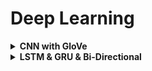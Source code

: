 # Deep Learning

<div style='width:1000px;margin:auto'>

<details><summary><b>CNN with GloVe</b></summary><p>
<li><a href='./0_notebooks/CNN.html'>CNN with Text</a></li>
</p></details>

<details><summary><b>LSTM & GRU & Bi-Directional</b></summary><p>
<li><a href='./0_notebooks/LSTM_Toxic.html'>LSTM with Text</a></li>
<h4>Note: For Bi-Directional, do the following:</h4>
```
# you have 2 options:
# 1. return a sequence, then select the max features among them.
# 2. Don't return a sequence, just return the last value, and here there's no neet for GlobalMaxPool1D
x = Bidirectional(LSTM(15, return_sequences=True))(x)
x = GlobalMaxPool1D()(x)
```

</p></details>

</div>